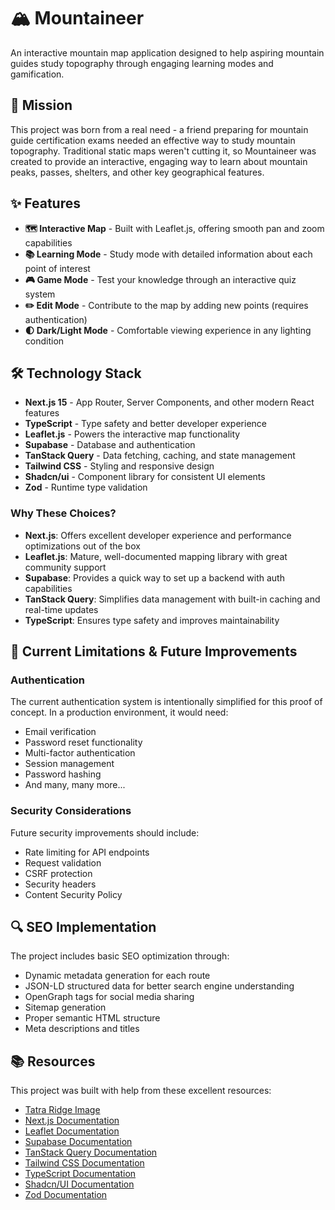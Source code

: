 # 🏔️ Mountaineer

An interactive mountain map application designed to help aspiring mountain guides study topography through engaging learning modes and gamification.

## 🎯 Mission

This project was born from a real need - a friend preparing for mountain guide certification exams needed an effective way to study mountain topography. Traditional static maps weren't cutting it, so Mountaineer was created to provide an interactive, engaging way to learn about mountain peaks, passes, shelters, and other key geographical features.

## ✨ Features

- **🗺️ Interactive Map** - Built with Leaflet.js, offering smooth pan and zoom capabilities
- **📚 Learning Mode** - Study mode with detailed information about each point of interest
- **🎮 Game Mode** - Test your knowledge through an interactive quiz system
- **✏️ Edit Mode** - Contribute to the map by adding new points (requires authentication)
- **🌓 Dark/Light Mode** - Comfortable viewing experience in any lighting condition

## 🛠️ Technology Stack

- **Next.js 15** - App Router, Server Components, and other modern React features
- **TypeScript** - Type safety and better developer experience
- **Leaflet.js** - Powers the interactive map functionality
- **Supabase** - Database and authentication
- **TanStack Query** - Data fetching, caching, and state management
- **Tailwind CSS** - Styling and responsive design
- **Shadcn/ui** - Component library for consistent UI elements
- **Zod** - Runtime type validation

### Why These Choices?

- **Next.js**: Offers excellent developer experience and performance optimizations out of the box
- **Leaflet.js**: Mature, well-documented mapping library with great community support
- **Supabase**: Provides a quick way to set up a backend with auth capabilities
- **TanStack Query**: Simplifies data management with built-in caching and real-time updates
- **TypeScript**: Ensures type safety and improves maintainability

## 🚧 Current Limitations & Future Improvements

### Authentication
The current authentication system is intentionally simplified for this proof of concept. In a production environment, it would need:
- Email verification
- Password reset functionality
- Multi-factor authentication
- Session management
- Password hashing
- And many, many more...

### Security Considerations
Future security improvements should include:
- Rate limiting for API endpoints
- Request validation
- CSRF protection
- Security headers
- Content Security Policy

## 🔍 SEO Implementation

The project includes basic SEO optimization through:
- Dynamic metadata generation for each route
- JSON-LD structured data for better search engine understanding
- OpenGraph tags for social media sharing
- Sitemap generation
- Proper semantic HTML structure
- Meta descriptions and titles

## 📚 Resources

This project was built with help from these excellent resources:
- [Tatra Ridge Image](https://pza.org.pl/download/314598.pdf)
- [Next.js Documentation](https://nextjs.org/docs)
- [Leaflet Documentation](https://leafletjs.com/reference.html)
- [Supabase Documentation](https://supabase.com/docs)
- [TanStack Query Documentation](https://tanstack.com/query/latest/docs/framework/react/overview)
- [Tailwind CSS Documentation](https://tailwindcss.com/docs)
- [TypeScript Documentation](https://www.typescriptlang.org/docs/)
- [Shadcn/UI Documentation](https://ui.shadcn.com/docs)
- [Zod Documentation](https://zod.dev/)